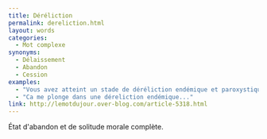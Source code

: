 ```yaml
---
title: Déréliction
permalink: dereliction.html
layout: words
categories:
  - Mot complexe
synonyms:
  - Délaissement
  - Abandon
  - Cession
examples:
  - "Vous avez atteint un stade de déréliction endémique et paroxystique..."
  - "Ca me plonge dans une déreliction endémique..."
link: http://lemotdujour.over-blog.com/article-5318.html
---
```


État d'abandon et de solitude morale complète.

